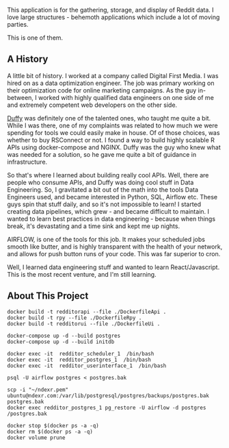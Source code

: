 This application is for the gathering, storage, and display of Reddit data. 
I love large structures - behemoth applications which include a lot of moving parties. 

This is one of them.

## A History 

A little bit of history. I worked at a company called Digital First Media. I was hired on as a data optimization engineer. 
The job was primary working on their optimization code for online marketing campaigns. As the guy in-between, I worked
with highly qualified data engineers on one side of me and extremely competent web developers on the other side.
 
[Duffy](https://github.com/duffn) was definitely one of the talented ones, who taught me quite a bit. While I was there, 
one of my complaints was related to how much we were spending for tools we could easily make in house. Of of those choices, 
was whether to buy RSConnect or not. I found a way to build highly scalable R APIs using docker-compose and NGINX. Duffy 
was the guy who knew what was needed for a solution, so he gave me quite a bit of guidance in infrastructure. 

So that's where I learned about building really cool APIs. Well, there are people who consume APIs, and Duffy was doing 
cool stuff in Data Engineering. So, I gravitated a bit out of the math into the tools Data Engineers used, and became interested 
in Python, SQL, Airflow etc. These guys spin that stuff daily, and so it's not impossible to learn! I started creating data 
pipelines, which grew - and became difficult to maintain. I wanted to learn best practices in data engineering - because when things 
break, it's devastating and a time sink and kept me up nights.  

AIRFLOW, is one of the tools for this job. It makes your scheduled jobs smooth like butter, and is highly transparent with 
the health of your network, and allows for push button runs of your code. This was far superior to cron.

Well, I learned data engineering stuff and wanted to learn React/Javascript. This is the most recent venture, and I'm still learning. 
                                                                                                                          
                                                                                                                          
## About This Project

```
docker build -t redditorapi --file ./DockerfileApi .
docker build -t rpy --file ./DockerfileRpy .
docker build -t redditorui --file ./DockerfileUi .
```

```
docker-compose up -d --build postgres
docker-compose up -d --build initdb
```

```
docker exec -it  redditor_scheduler_1  /bin/bash
docker exec -it  redditor_postgres_1  /bin/bash
docker exec -it  redditor_userinterface_1  /bin/bash
```
```
psql -U airflow postgres < postgres.bak
```

```
scp -i "~/ndexr.pem" ubuntu@ndexr.com:/var/lib/postgresql/postgres/backups/postgres.bak postgres.bak
docker exec redditor_postgres_1 pg_restore -U airflow -d postgres /postgres.bak
```



```
docker stop $(docker ps -a -q)
docker rm $(docker ps -a -q)
docker volume prune
```